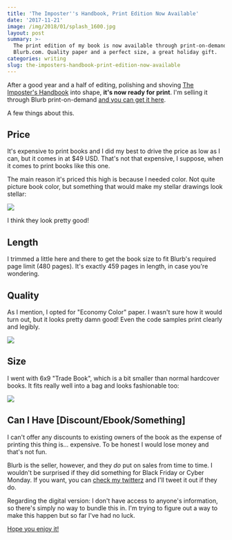 ```yaml
---
title: 'The Imposter''s Handbook, Print Edition Now Available'
date: '2017-11-21'
image: /img/2018/01/splash_1600.jpg
layout: post
summary: >-
  The print edition of my book is now available through print-on-demand at
  Blurb.com. Quality paper and a perfect size, a great holiday gift.
categories: writing
slug: the-imposters-handbook-print-edition-now-available
---
```


After a good year and a half of editing, polishing and shoving [The Imposter's Handbook](https://bigmachine.io/products/the-imposters-handbook) into shape, **it's now ready for print**. I'm selling it through Blurb print-on-demand [and you can get it here](http://www.blurb.com/b/8278746-the-imposter-s-handbook).

A few things about this.

## Price

It's expensive to print books and I did my best to drive the price as low as I can, but it comes in at $49 USD. That's not that expensive, I suppose, when it comes to print books like this one.

The main reason it's priced this high is because I needed color. Not quite picture book color, but something that would make my stellar drawings look stellar:

![](https://blog.bigmachine.io/img/phys_3.jpg)

I think they look pretty good!

## Length

I trimmed a little here and there to get the book size to fit Blurb's required page limit (480 pages). It's exactly 459 pages in length, in case you're wondering.

## Quality

As I mention, I opted for "Economy Color" paper. I wasn't sure how it would turn out, but it looks pretty damn good! Even the code samples print clearly and legibly.

![](https://blog.bigmachine.io/img/phys_2.jpg)

## Size

I went with 6x9 "Trade Book", which is a bit smaller than normal hardcover books. It fits really well into a bag and looks fashionable too:

![](https://blog.bigmachine.io/img/phys_1.jpg)

## Can I Have \[Discount/Ebook/Something\]

I can't offer any discounts to existing owners of the book as the expense of printing this thing is... expensive. To be honest I would lose money and that's not fun.

Blurb is the seller, however, and they _do_ put on sales from time to time. I wouldn't be surprised if they did something for Black Friday or Cyber Monday. If you want, you can [check my twitterz](https://twitter.com/robconery) and I'll tweet it out if they do.

Regarding the digital version: I don't have access to anyone's information, so there's simply no way to bundle this in. I'm trying to figure out a way to make this happen but so far I've had no luck.

[Hope you enjoy it!](http://www.blurb.com/b/8278746-the-imposter-s-handbook)
